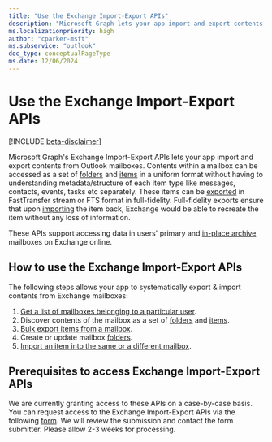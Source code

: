 ```yaml
---
title: "Use the Exchange Import-Export APIs"
description: "Microsoft Graph lets your app import and export contents from Exchange mailboxes."
ms.localizationpriority: high
author: "cparker-msft"
ms.subservice: "outlook"
doc_type: conceptualPageType
ms.date: 12/06/2024
---
```


# Use the Exchange Import-Export APIs

[!INCLUDE [beta-disclaimer](../../includes/beta-disclaimer.md)]

Microsoft Graph's Exchange Import-Export APIs lets your app import and export contents from Outlook mailboxes. Contents within a mailbox can be accessed as a set of [folders](./mailboxfolder.md) and [items](./mailboxitem.md) in a uniform format without having to understanding metadata/structure of each item type like messages, contacts, events, tasks etc separately. These items can be [exported](../api/mailbox-exportitems.md) in FastTransfer stream or FTS format in full-fidelity. Full-fidelity exports ensure that upon [importing](../api/mailbox-createimportsession.md) the item back, Exchange would be able to recreate the item without any loss of information.

These APIs support accessing data in users' primary and [in-place archive](https://learn.microsoft.com/en-us/Exchange/clients-and-mobile-in-exchange-online/archive-client-and-compliance-&-security-feature-details?tabs=Archive-features#archive-mailbox) mailboxes on Exchange online.

## How to use the Exchange Import-Export APIs

The following steps allows your app to systematically export & import contents from Exchange mailboxes:

1. [Get a list of mailboxes belonging to a particular user](../api/usersettings-list-exchange.md).
2. Discover contents of the mailbox as a set of [folders](./mailboxfolder.md) and [items](./mailboxitem.md).
3. [Bulk export items from a mailbox](../api/mailbox-exportitems.md).
4. Create or update mailbox [folders](./mailboxfolder.md).
5. [Import an item into the same or a different mailbox](../api/mailbox-createimportsession.md).

## Prerequisites to access Exchange Import-Export APIs

We are currently granting access to these APIs on a case-by-case basis. You can request access to the Exchange Import-Export APIs via the following [form](https://forms.office.com/r/UxwrLA2GJP). We will review the submission and contact the form submitter. Please allow 2-3 weeks for processing.
